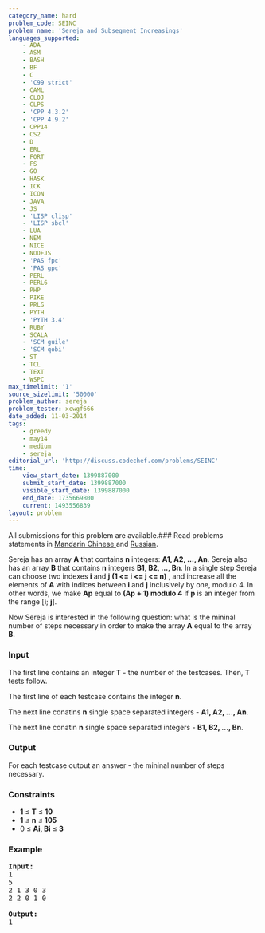```yaml
---
category_name: hard
problem_code: SEINC
problem_name: 'Sereja and Subsegment Increasings'
languages_supported:
    - ADA
    - ASM
    - BASH
    - BF
    - C
    - 'C99 strict'
    - CAML
    - CLOJ
    - CLPS
    - 'CPP 4.3.2'
    - 'CPP 4.9.2'
    - CPP14
    - CS2
    - D
    - ERL
    - FORT
    - FS
    - GO
    - HASK
    - ICK
    - ICON
    - JAVA
    - JS
    - 'LISP clisp'
    - 'LISP sbcl'
    - LUA
    - NEM
    - NICE
    - NODEJS
    - 'PAS fpc'
    - 'PAS gpc'
    - PERL
    - PERL6
    - PHP
    - PIKE
    - PRLG
    - PYTH
    - 'PYTH 3.4'
    - RUBY
    - SCALA
    - 'SCM guile'
    - 'SCM qobi'
    - ST
    - TCL
    - TEXT
    - WSPC
max_timelimit: '1'
source_sizelimit: '50000'
problem_author: sereja
problem_tester: xcwgf666
date_added: 11-03-2014
tags:
    - greedy
    - may14
    - medium
    - sereja
editorial_url: 'http://discuss.codechef.com/problems/SEINC'
time:
    view_start_date: 1399887000
    submit_start_date: 1399887000
    visible_start_date: 1399887000
    end_date: 1735669800
    current: 1493556839
layout: problem
---
```

All submissions for this problem are available.###  Read problems statements in [Mandarin Chinese ](http://www.codechef.com/download/translated/MAY14/mandarin/SEINC.pdf) and [Russian](http://www.codechef.com/download/translated/MAY14/russian/SEINC.pdf).

Sereja has an array **A** that contains **n** integers: **A1, A2, ..., An**.
Sereja also has an array **B** that contains **n** integers **B1, B2, ..., Bn**.
In a single step Sereja can choose two indexes **i** and **j** **(1 <= i <= j <= n)** , and increase all the elements of **A** with indices between **i** and **j** inclusively by one, modulo 4.
In other words, we make **Ap** equal to **(Ap + 1) modulo 4** if **p** is an integer from the range \[**i**; **j**\].

Now Sereja is interested in the following question: what is the mininal number of steps necessary in order to make the array **A** equal to the array **B**.

### Input

The first line contains an integer **T** - the number of the testcases. Then, **T** tests follow. 

The first line of each testcase contains the integer **n**. 

The next line conatins **n** single space separated integers - **A1, A2, ..., An**. 

The next line conatin **n** single space separated integers - **B1, B2, ..., Bn**.

### Output

For each testcase output an answer - the mininal number of steps necessary.

### Constraints

- **1** ≤ **T** ≤ **10**
- **1** ≤ **n** ≤ **105**
- 0 ≤ **Ai, Bi** ≤ **3**

### Example

<pre><b>Input:</b>
1
5
2 1 3 0 3
2 2 0 1 0

<b>Output:</b>
1

</pre>